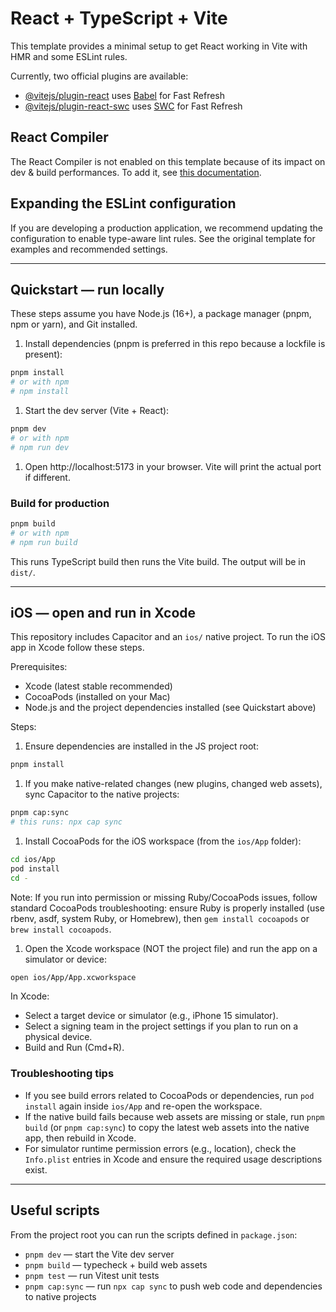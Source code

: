 # React + TypeScript + Vite

This template provides a minimal setup to get React working in Vite with HMR and some ESLint rules.

Currently, two official plugins are available:

- [@vitejs/plugin-react](https://github.com/vitejs/vite-plugin-react/blob/main/packages/plugin-react) uses [Babel](https://babeljs.io/) for Fast Refresh
- [@vitejs/plugin-react-swc](https://github.com/vitejs/vite-plugin-react/blob/main/packages/plugin-react-swc) uses [SWC](https://swc.rs/) for Fast Refresh

## React Compiler

The React Compiler is not enabled on this template because of its impact on dev & build performances. To add it, see [this documentation](https://react.dev/learn/react-compiler/installation).

## Expanding the ESLint configuration

If you are developing a production application, we recommend updating the configuration to enable type-aware lint rules. See the original template for examples and recommended settings.

---

## Quickstart — run locally

These steps assume you have Node.js (16+), a package manager (pnpm, npm or yarn), and Git installed.

1. Install dependencies (pnpm is preferred in this repo because a lockfile is present):

```bash
pnpm install
# or with npm
# npm install
```

1. Start the dev server (Vite + React):

```bash
pnpm dev
# or with npm
# npm run dev
```

1. Open http://localhost:5173 in your browser. Vite will print the actual port if different.

### Build for production

```bash
pnpm build
# or with npm
# npm run build
```

This runs TypeScript build then runs the Vite build. The output will be in `dist/`.

---

## iOS — open and run in Xcode

This repository includes Capacitor and an `ios/` native project. To run the iOS app in Xcode follow these steps.

Prerequisites:

- Xcode (latest stable recommended)
- CocoaPods (installed on your Mac)
- Node.js and the project dependencies installed (see Quickstart above)

Steps:

1. Ensure dependencies are installed in the JS project root:

```bash
pnpm install
```

1. If you make native-related changes (new plugins, changed web assets), sync Capacitor to the native projects:

```bash
pnpm cap:sync
# this runs: npx cap sync
```

1. Install CocoaPods for the iOS workspace (from the `ios/App` folder):

```bash
cd ios/App
pod install
cd -
```

Note: If you run into permission or missing Ruby/CocoaPods issues, follow standard CocoaPods troubleshooting: ensure Ruby is properly installed (use rbenv, asdf, system Ruby, or Homebrew), then `gem install cocoapods` or `brew install cocoapods`.

1. Open the Xcode workspace (NOT the project file) and run the app on a simulator or device:

```bash
open ios/App/App.xcworkspace
```

In Xcode:

- Select a target device or simulator (e.g., iPhone 15 simulator).
- Select a signing team in the project settings if you plan to run on a physical device.
- Build and Run (Cmd+R).

### Troubleshooting tips

- If you see build errors related to CocoaPods or dependencies, run `pod install` again inside `ios/App` and re-open the workspace.
- If the native build fails because web assets are missing or stale, run `pnpm build` (or `pnpm cap:sync`) to copy the latest web assets into the native app, then rebuild in Xcode.
- For simulator runtime permission errors (e.g., location), check the `Info.plist` entries in Xcode and ensure the required usage descriptions exist.

---

## Useful scripts

From the project root you can run the scripts defined in `package.json`:

- `pnpm dev` — start the Vite dev server
- `pnpm build` — typecheck + build web assets
- `pnpm test` — run Vitest unit tests
- `pnpm cap:sync` — run `npx cap sync` to push web code and dependencies to native projects
